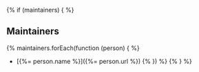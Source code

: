 {% if (maintainers) { %}
## Maintainers
{% maintainers.forEach(function (person) { %}
+ [{%= person.name %}]({%= person.url %})
{% }) %}
{% } %}
